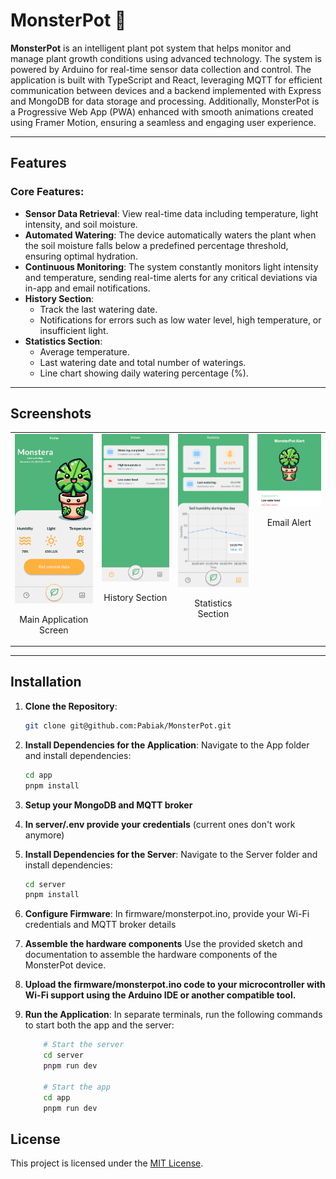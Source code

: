 # MonsterPot 🌱

**MonsterPot** is an intelligent plant pot system that helps monitor and manage plant growth conditions using advanced technology. The system is powered by Arduino for real-time sensor data collection and control. The application is built with TypeScript and React, leveraging MQTT for efficient communication between devices and a backend implemented with Express and MongoDB for data storage and processing. Additionally, MonsterPot is a Progressive Web App (PWA) enhanced with smooth animations created using Framer Motion, ensuring a seamless and engaging user experience.

---

## Features

### Core Features:
- **Sensor Data Retrieval**: View real-time data including temperature, light intensity, and soil moisture.
- **Automated Watering**: The device automatically waters the plant when the soil moisture falls below a predefined percentage threshold, ensuring optimal hydration.
- **Continuous Monitoring**: The system constantly monitors light intensity and temperature, sending real-time alerts for any critical deviations via in-app and email notifications.
- **History Section**:
  - Track the last watering date.
  - Notifications for errors such as low water level, high temperature, or insufficient light.
- **Statistics Section**:
  - Average temperature.
  - Last watering date and total number of waterings.
  - Line chart showing daily watering percentage (%).
---

## Screenshots

<table style="width:100%; text-align:center;">
  <tr>
    <td style="vertical-align:top;">
      <img src="./images/home.png" alt="Main Application Screen" style="width:150px; height:auto;" />
      <p>Main Application Screen</p>
    </td>
    <td style="vertical-align:top;">
      <img src="./images/history.png" alt="History Section" style="width:150px; height:auto;" />
      <p>History Section</p>
    </td>
    <td style="vertical-align:top;">
      <img src="./images/statistics.png" alt="Statistics Section" style="width:150px; height:auto;" />
      <p>Statistics Section</p>
    </td>
    <td style="vertical-align:top;">
      <img src="./images/email.png" alt="Email Alert" style="width:150px; height:auto;" />
      <p>Email Alert</p>
    </td>
  </tr>
</table>



---



## Installation

1. **Clone the Repository**:
   ```bash
   git clone git@github.com:Pabiak/MonsterPot.git
   ```
2. **Install Dependencies for the Application**: 
    Navigate to the App folder and install dependencies:
    ``` bash
    cd app
    pnpm install
    ```
3. **Setup your MongoDB and MQTT broker**

4. **In server/.env provide your credentials** (current ones don't work anymore)

5. **Install Dependencies for the Server**: Navigate to the Server folder and install dependencies:
    ``` bash
    cd server
    pnpm install
    ```

6. **Configure Firmware**: In firmware/monsterpot.ino, provide your Wi-Fi credentials and MQTT broker details

7. **Assemble the hardware components** Use the provided sketch and documentation to assemble the hardware components of the MonsterPot device.

8. **Upload the firmware/monsterpot.ino code to your microcontroller with Wi-Fi support using the Arduino IDE or another compatible tool.**

9. **Run the Application**: In separate terminals, run the following commands to start both the app and the server:
    ```bash
        # Start the server
        cd server
        pnpm run dev

        # Start the app
        cd app
        pnpm run dev
    ```
## License

This project is licensed under the [MIT License](LICENSE).
